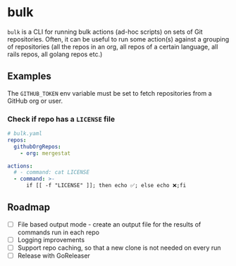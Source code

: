 # bulk
 
`bulk` is a CLI for running bulk actions (ad-hoc scripts) on sets of Git repositories.
Often, it can be useful to run some action(s) against a grouping of repositories (all the repos in an org, all repos of a certain language, all rails repos, all golang repos etc.)

## Examples

The `GITHUB_TOKEN` env variable must be set to fetch repositories from a GitHub org or user.

### Check if repo has a `LICENSE` file

```yaml
# bulk.yaml
repos:
  githubOrgRepos:
    - org: mergestat

actions:
  # - command: cat LICENSE
  - command: >-
      if [[ -f "LICENSE" ]]; then echo ✅; else echo ❌;fi
```



## Roadmap
- [ ] File based output mode - create an output file for the results of commands run in each repo
- [ ] Logging improvements
- [ ] Support repo caching, so that a new clone is not needed on every run
- [ ] Release with GoReleaser
